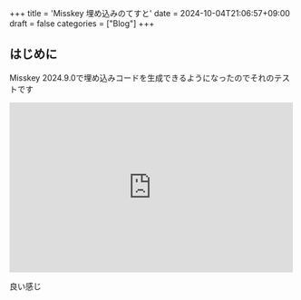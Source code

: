+++
title = 'Misskey 埋め込みのてすと'
date = 2024-10-04T21:06:57+09:00
draft = false
categories = ["Blog"]
+++

## はじめに

Misskey 2024.9.0で埋め込みコードを生成できるようになったのでそれのテストです

<iframe src="https://mi.soli0222.com/embed/notes/9yy8vhm5nt" data-misskey-embed-id="v1_c50ab0a6-5fb2-415d-af2c-7667091984a6" loading="lazy" referrerpolicy="strict-origin-when-cross-origin" style="border: none; width: 100%; max-width: 500px; height: 300px; color-scheme: light dark;"></iframe>
<script defer src="https://mi.soli0222.com/embed.js"></script>

良い感じ